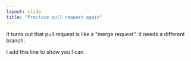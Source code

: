 ```yaml
---
layout: slide
title: "Practice pull request again"
---
```


It turns out that pull request is like a "merge request". 
It needs a different branch.

I add this line to show you I can.
